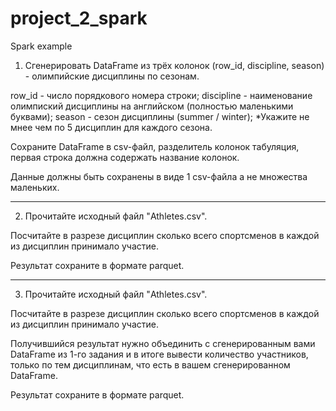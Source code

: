 # project_2_spark
Spark example
1) Сгенерировать DataFrame из трёх колонок (row_id, discipline, season) - олимпийские дисциплины по сезонам.

row_id - число порядкового номера строки;
discipline - наименование олимпиский дисциплины на английском (полностью маленькими буквами);
season - сезон дисциплины (summer / winter);
*Укажите не мнее чем по 5 дисциплин для каждого сезона.

Сохраните DataFrame в csv-файл, разделитель колонок табуляция, первая строка должна содержать название колонок.

Данные должны быть сохранены в виде 1 csv-файла а не множества маленьких.

---------------------------------------------------------------------------------

2) Прочитайте исходный файл "Athletes.csv".

Посчитайте в разрезе дисциплин сколько всего спортсменов в каждой из дисциплин принимало участие.

Результат сохраните в формате parquet.

---------------------------------------------------------------------------------

3) Прочитайте исходный файл "Athletes.csv".

Посчитайте в разрезе дисциплин сколько всего спортсменов в каждой из дисциплин принимало участие.

Получившийся результат нужно объединить с сгенерированным вами DataFrame из 1-го задания и в итоге вывести количество участников, только по тем дисциплинам, что есть в вашем сгенерированном DataFrame.

Результат сохраните в формате parquet.
